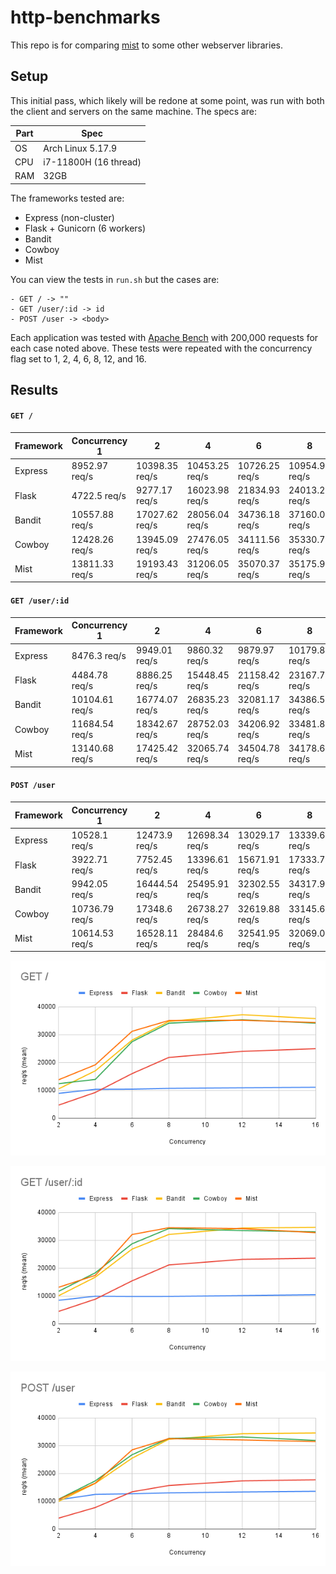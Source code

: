 # http-benchmarks

This repo is for comparing [mist](https://github.com/rawhat/mist) to some other webserver libraries.

## Setup

This initial pass, which likely will be redone at some point, was run with both the client and servers on the same machine.  The specs are:

|Part|Spec|
|---|---|
|OS|   Arch Linux 5.17.9|
|CPU|  i7-11800H (16 thread)|
|RAM|  32GB|

The frameworks tested are:
  - Express (non-cluster)
  - Flask + Gunicorn (6 workers)
  - Bandit
  - Cowboy
  - Mist

You can view the tests in `run.sh` but the cases are:

    - GET / -> ""
    - GET /user/:id -> id
    - POST /user -> <body>

Each application was tested with [Apache Bench](https://httpd.apache.org/docs/2.4/programs/ab.html) with 200,000 requests for each case noted above.  These tests were repeated with the concurrency flag set to 1, 2, 4, 6, 8, 12, and 16.

## Results

#### `GET /`

|Framework|Concurrency 1|2|4|6|8|12|16
|---|---|---|---|---|---|---|---
|Express|8952.97 req/s|10398.35 req/s|10453.25 req/s|10726.25 req/s|10954.96 req/s|11140.63 req/s|11371.71 req/s
|Flask|4722.5 req/s|9277.17 req/s|16023.98 req/s|21834.93 req/s|24013.25 req/s|24965.03 req/s|25074.79 req/s
|Bandit|10557.88 req/s|17027.62 req/s|28056.04 req/s|34736.18 req/s|37160.05 req/s|35765.72 req/s|34239.14 req/s
|Cowboy|12428.26 req/s|13945.09 req/s|27476.05 req/s|34111.56 req/s|35330.74 req/s|34133.07 req/s|33449.08 req/s
|Mist|13811.33 req/s|19193.43 req/s|31206.05 req/s|35070.37 req/s|35175.94 req/s|34335.81 req/s|33713.62 req/s

#### `GET /user/:id`

|Framework|Concurrency 1|2|4|6|8|12|16
|---|---|---|---|---|---|---|---
|Express|8476.3 req/s|9949.01 req/s|9860.32 req/s|9879.97 req/s|10179.87 req/s|10464.82 req/s|10776.43 req/s
|Flask|4484.78 req/s|8886.25 req/s|15448.45 req/s|21158.42 req/s|23167.78 req/s|23578.02 req/s|23846.8 req/s
|Bandit|10104.61 req/s|16774.07 req/s|26835.23 req/s|32081.17 req/s|34386.5 req/s|34628.57 req/s|33622.31 req/s
|Cowboy|11684.54 req/s|18342.67 req/s|28752.03 req/s|34206.92 req/s|33481.84 req/s|33029.61 req/s|32071.79 req/s
|Mist|13140.68 req/s|17425.42 req/s|32065.74 req/s|34504.78 req/s|34178.63 req/s|32732.24 req/s|31909.85 req/s

#### `POST /user`

|Framework|Concurrency 1|2|4|6|8|12|16
|---|---|---|---|---|---|---|---
|Express|10528.1 req/s|12473.9 req/s|12698.34 req/s|13029.17 req/s|13339.65 req/s|13573.34 req/s|13739.57 req/s
|Flask|3922.71 req/s|7752.45 req/s|13396.61 req/s|15671.91 req/s|17333.76 req/s|17734.77 req/s|17883.44 req/s
|Bandit|9942.05 req/s|16444.54 req/s|25495.91 req/s|32302.55 req/s|34317.92 req/s|34563.48 req/s|33021.81 req/s
|Cowboy|10736.79 req/s|17348.6 req/s|26738.27 req/s|32619.88 req/s|33145.65 req/s|31880.68 req/s|31114.89 req/s
|Mist|10614.53 req/s|16528.11 req/s|28484.6 req/s|32541.95 req/s|32069.02 req/s|31475.89 req/s|30745.45 req/s

![GET /](/results/GET%20_.png)

![GET /user/:id](/results/GET%20_user_%20id.png)

![POST /user](/results/POST%20_user.png)
